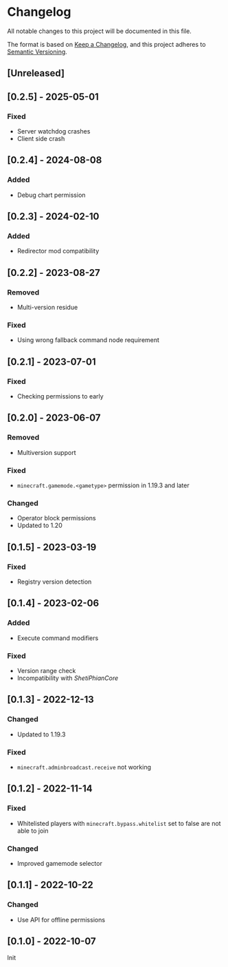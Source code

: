 # Changelog
All notable changes to this project will be documented in this file.

The format is based on [Keep a Changelog](https://keepachangelog.com/en/1.0.0/),
and this project adheres to [Semantic Versioning](https://semver.org/spec/v2.0.0.html).

## [Unreleased]

## [0.2.5] - 2025-05-01
### Fixed
- Server watchdog crashes
- Client side crash

## [0.2.4] - 2024-08-08
### Added
- Debug chart permission

## [0.2.3] - 2024-02-10
### Added
- Redirector mod compatibility

## [0.2.2] - 2023-08-27
### Removed
- Multi-version residue

### Fixed
- Using wrong fallback command node requirement

## [0.2.1] - 2023-07-01
### Fixed
- Checking permissions to early

## [0.2.0] - 2023-06-07
### Removed
- Multiversion support
### Fixed
- `minecraft.gamemode.<gametype>` permission in 1.19.3 and later
### Changed
- Operator block permissions
- Updated to 1.20

## [0.1.5] - 2023-03-19
### Fixed
- Registry version detection

## [0.1.4] - 2023-02-06
### Added
- Execute command modifiers

### Fixed
- Version range check
- Incompatibility with *ShetiPhianCore*

## [0.1.3] - 2022-12-13
### Changed
- Updated to 1.19.3

### Fixed
- `minecraft.adminbroadcast.receive` not working

## [0.1.2] - 2022-11-14
### Fixed
- Whitelisted players with `minecraft.bypass.whitelist` set to false are not able to join

### Changed
- Improved gamemode selector

## [0.1.1] - 2022-10-22
### Changed
- Use API for offline permissions

## [0.1.0] - 2022-10-07
Init